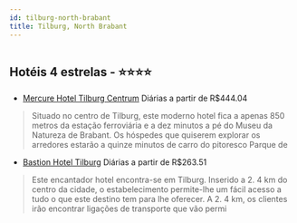 ```yaml
---
id: tilburg-north-brabant
title: Tilburg, North Brabant
---
```


<center><img src="http://photos.hotelbeds.com/giata/21/210484/210484a_hb_a_003.jpg" alt="" /></center>


## Hotéis 4 estrelas - ⭐️⭐️⭐️⭐️

-    [Mercure Hotel Tilburg Centrum](https://www.hurb.com/hoteis/tilburg/mercure-hotel-tilburg-centrum-JNP-JP290651?cmp=18055) Diárias a partir de R$444.04
   > Situado no centro de Tilburg, este moderno hotel fica a apenas 850 metros da estação ferroviária e a dez minutos a pé do Museu da Natureza de Brabant. Os hóspedes que quiserem explorar os arredores estarão a quinze minutos de carro do pitoresco Parque de 
-    [Bastion Hotel Tilburg](https://www.hurb.com/hoteis/tilburg/bastion-hotel-tilburg-JNP-JP219295?cmp=18055) Diárias a partir de R$263.51
   > Este encantador hotel encontra-se em Tilburg. Inserido a 2. 4 km do centro da cidade, o estabelecimento permite-lhe um fácil acesso a tudo o que este destino tem para lhe oferecer. A 2. 4 km, os clientes irão encontrar ligações de transporte que vão permi
